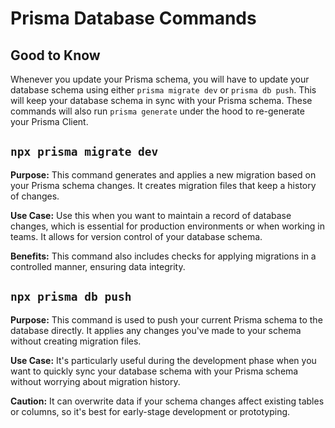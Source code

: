 # Prisma Database Commands

## Good to Know

Whenever you update your Prisma schema, you will have to update your database schema using either `prisma migrate dev` or `prisma db push`. This will keep your database schema in sync with your Prisma schema. These commands will also run `prisma generate` under the hood to re-generate your Prisma Client.

## `npx prisma migrate dev`

**Purpose:** This command generates and applies a new migration based on your Prisma schema changes. It creates migration files that keep a history of changes.

**Use Case:** Use this when you want to maintain a record of database changes, which is essential for production environments or when working in teams. It allows for version control of your database schema.

**Benefits:** This command also includes checks for applying migrations in a controlled manner, ensuring data integrity.

## `npx prisma db push`

**Purpose:** This command is used to push your current Prisma schema to the database directly. It applies any changes you've made to your schema without creating migration files.

**Use Case:** It's particularly useful during the development phase when you want to quickly sync your database schema with your Prisma schema without worrying about migration history.

**Caution:** It can overwrite data if your schema changes affect existing tables or columns, so it's best for early-stage development or prototyping.
